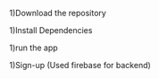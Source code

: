 <p>1)Download the repository</p>
<p>1)Install Dependencies</p>
<p>1)run the app</p>
<p>1)Sign-up (Used firebase for backend)</p>
